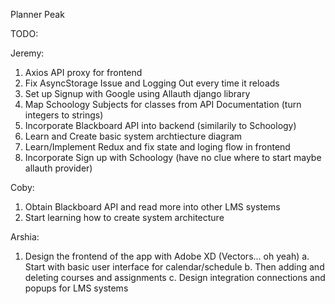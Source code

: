 Planner Peak

TODO:

Jeremy:

1. Axios API proxy for frontend
2. Fix AsyncStorage Issue and Logging Out every time it reloads
3. Set up Signup with Google using Allauth django library
4. Map Schoology Subjects for classes from API Documentation (turn integers to strings)
5. Incorporate Blackboard API into backend (similarily to Schoology)
6. Learn and Create basic system archtiecture diagram
7. Learn/Implement Redux and fix state and loging flow in frontend
8. Incorporate Sign up with Schoology (have no clue where to start maybe allauth provider)

Coby:

1. Obtain Blackboard API and read more into other LMS systems
2. Start learning how to create system architecture

Arshia:

1. Design the frontend of the app with Adobe XD (Vectors... oh yeah)
   a. Start with basic user interface for calendar/schedule
   b. Then adding and deleting courses and assignments
   c. Design integration connections and popups for LMS systems
